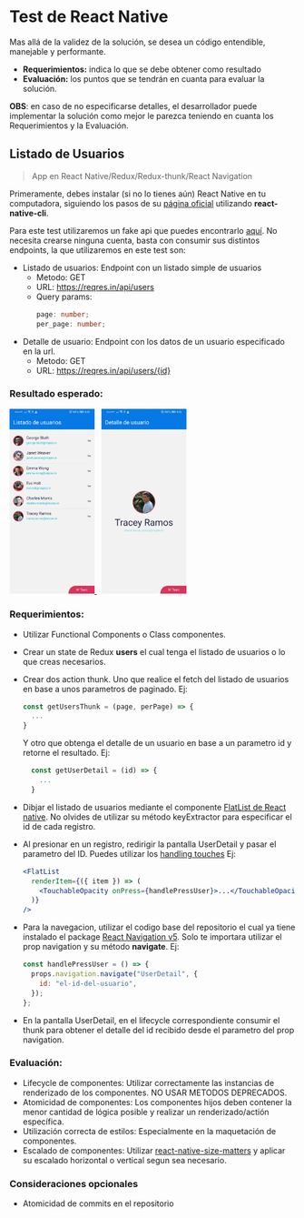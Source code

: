 # Test de React Native

Mas allá de la validez de la solución, se desea un código entendible, manejable y performante.

- **Requerimientos:** indica lo que se debe obtener como resultado
- **Evaluación:** los puntos que se tendrán en cuanta para evaluar la solución.

**OBS**: en caso de no especificarse detalles, el desarrollador puede implementar la solución como mejor le parezca teniendo en cuanta los
Requerimientos y la Evaluación.

## Listado de Usuarios

> App en React Native/Redux/Redux-thunk/React Navigation

Primeramente, debes instalar (si no lo tienes aún) React Native en tu computadora, siguiendo los pasos de su [página oficial](https://reactnative.dev/docs/environment-setup) utilizando **react-native-cli**.

Para este test utilizaremos un fake api que puedes encontrarlo [aquí](https://reqres.in/). No necesita crearse ninguna cuenta, basta con consumir sus distintos endpoints, la que utilizaremos en este test son:

- Listado de usuarios: Endpoint con un listado simple de usuarios
  - Metodo: GET
  - URL: https://reqres.in/api/users
  - Query params:
    ```ts
    page: number;
    per_page: number;
    ```
- Detalle de usuario: Endpoint con los datos de un usuario especificado en la url.
  - Metodo: GET
  - URL: https://reqres.in/api/users/{id}

### Resultado esperado:

<a href="./assets/UserList.jpg">
  <img src="./assets/UserList.jpg" width="150">
</a>&nbsp;
<a href="./assets/UserDetail.jpg">
  <img src="./assets/UserDetail.jpg" width="150">
</a>

### Requerimientos:

- Utilizar Functional Components o Class componentes.
- Crear un state de Redux **users** el cual tenga el listado de usuarios o lo que creas necesarios.
- Crear dos action thunk. Uno que realice el fetch del listado de usuarios en base a unos parametros de paginado. Ej:
  ```js
  const getUsersThunk = (page, perPage) => {
    ...
  }
  ```
  Y otro que obtenga el detalle de un usuario en base a un parametro id y retorne el resultado. Ej:
  ```js
    const getUserDetail = (id) => {
      ...
    }
  ```
- Dibjar el listado de usuarios mediante el componente [FlatList de React native](https://reactnative.dev/docs/flatlist). No olvides de utilizar su método keyExtractor para especificar el id de cada registro.
- Al presionar en un registro, redirigir la pantalla UserDetail y pasar el parametro del ID. Puedes utilizar los [handling touches](https://reactnative.dev/docs/handling-touches#__docusaurus) Ej:

  ```jsx
  <FlatList
    renderItem={({ item }) => (
      <TouchableOpacity onPress={handlePressUser}>...</TouchableOpacity>
    )}
  />
  ```

- Para la navegacion, utilizar el codigo base del repositorio el cual ya tiene instalado el package
  [React Navigation v5](https://reactnavigation.org/docs/getting-started).
  Solo te importara utilizar el prop navigation y su método **navigate**. Ej:

  ```js
  const handlePressUser = () => {
    props.navigation.navigate("UserDetail", {
      id: "el-id-del-usuario",
    });
  };
  ```

- En la pantalla UserDetail, en el lifecycle correspondiente consumir el thunk para obtener el detalle del id recibido desde el parametro del prop navigation.

### Evaluación:

- Lifecycle de componentes: Utilizar correctamente las instancias de renderizado de los componentes. NO USAR METODOS DEPRECADOS.
- Atomicidad de componentes: Los componentes hijos deben contener la menor cantidad de lógica posible y realizar un renderizado/actión específica.
- Utilización correcta de estilos: Especialmente en la maquetación de componentes.
- Escalado de componentes: Utilizar [react-native-size-matters](https://github.com/nirsky/react-native-size-matters) y aplicar su escalado horizontal o vertical segun sea necesario.

### Consideraciones opcionales

- Atomicidad de commits en el repositorio
